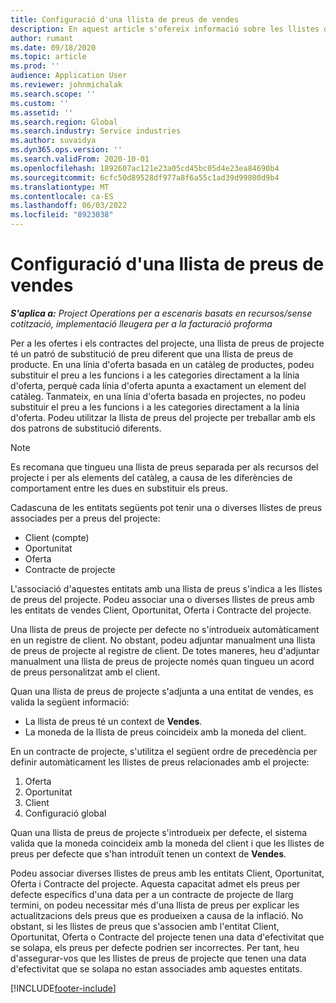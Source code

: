 ```yaml
---
title: Configuració d'una llista de preus de vendes
description: En aquest article s'ofereix informació sobre les llistes de preus de venda per als preus del projecte.
author: rumant
ms.date: 09/18/2020
ms.topic: article
ms.prod: ''
audience: Application User
ms.reviewer: johnmichalak
ms.search.scope: ''
ms.custom: ''
ms.assetid: ''
ms.search.region: Global
ms.search.industry: Service industries
ms.author: suvaidya
ms.dyn365.ops.version: ''
ms.search.validFrom: 2020-10-01
ms.openlocfilehash: 1892607ac121e23a05cd45bc05d4e23ea84690b4
ms.sourcegitcommit: 6cfc50d89528df977a8f6a55c1ad39d99800d9b4
ms.translationtype: MT
ms.contentlocale: ca-ES
ms.lasthandoff: 06/03/2022
ms.locfileid: "8923038"
---
```

# <a name="set-up-a-sales-price-list"></a>Configuració d'una llista de preus de vendes

_**S'aplica a:** Project Operations per a escenaris basats en recursos/sense cotització, implementació lleugera per a la facturació proforma_

Per a les ofertes i els contractes del projecte, una llista de preus de projecte té un patró de substitució de preu diferent que una llista de preus de producte. En una línia d'oferta basada en un catàleg de productes, podeu substituir el preu a les funcions i a les categories directament a la línia d'oferta, perquè cada línia d'oferta apunta a exactament un element del catàleg. Tanmateix, en una línia d'oferta basada en projectes, no podeu substituir el preu a les funcions i a les categories directament a la línia d'oferta. Podeu utilitzar la llista de preus del projecte per treballar amb els dos patrons de substitució diferents.

> [!NOTE]
> Es recomana que tingueu una llista de preus separada per als recursos del projecte i per als elements del catàleg, a causa de les diferències de comportament entre les dues en substituir els preus.

Cadascuna de les entitats següents pot tenir una o diverses llistes de preus associades per a preus del projecte:

- Client (compte) 
- Oportunitat 
- Oferta 
- Contracte de projecte

L'associació d'aquestes entitats amb una llista de preus s'indica a les llistes de preus del projecte. Podeu associar una o diverses llistes de preus amb les entitats de vendes Client, Oportunitat, Oferta i Contracte del projecte.

Una llista de preus de projecte per defecte no s'introdueix automàticament en un registre de client. No obstant, podeu adjuntar manualment una llista de preus de projecte al registre de client. De totes maneres, heu d'adjuntar manualment una llista de preus de projecte només quan tingueu un acord de preus personalitzat amb el client. 

Quan una llista de preus de projecte s'adjunta a una entitat de vendes, es valida la següent informació:

- La llista de preus té un context de **Vendes**. 
- La moneda de la llista de preus coincideix amb la moneda del client. 

En un contracte de projecte, s'utilitza el següent ordre de precedència per definir automàticament les llistes de preus relacionades amb el projecte:

1. Oferta
2. Oportunitat
3. Client 
4. Configuració global 

Quan una llista de preus de projecte s'introdueix per defecte, el sistema valida que la moneda coincideix amb la moneda del client i que les llistes de preus per defecte que s'han introduït tenen un context de **Vendes**.

Podeu associar diverses llistes de preus amb les entitats Client, Oportunitat, Oferta i Contracte del projecte. Aquesta capacitat admet els preus per defecte específics d'una data per a un contracte de projecte de llarg termini, on podeu necessitar més d'una llista de preus per explicar les actualitzacions dels preus que es produeixen a causa de la inflació. No obstant, si les llistes de preus que s'associen amb l'entitat Client, Oportunitat, Oferta o Contracte del projecte tenen una data d'efectivitat que se solapa, els preus per defecte podrien ser incorrectes. Per tant, heu d'assegurar-vos que les llistes de preus de projecte que tenen una data d'efectivitat que se solapa no estan associades amb aquestes entitats.


[!INCLUDE[footer-include](../includes/footer-banner.md)]